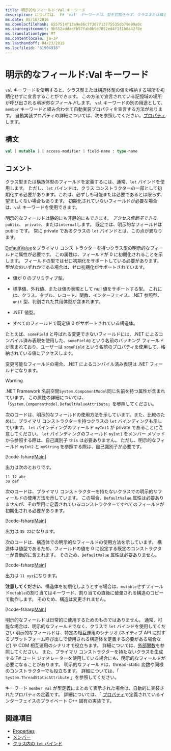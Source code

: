 ```yaml
---
title: 明示的なフィールド:Val キーワード
description: については、 F# 'val' キーワードは、型を初期化せず、クラスまたは構造体の型に値を格納する場所を宣言するために使用します。
ms.date: 05/16/2016
ms.openlocfilehash: 6557514f13a9e86c7f367713775535db79e99a0c
ms.sourcegitcommit: 9b552addadfb57fab0b9e7852ed4f1f1b8a42f8e
ms.translationtype: MT
ms.contentlocale: ja-JP
ms.lasthandoff: 04/23/2019
ms.locfileid: "61904918"
---
```

# <a name="explicit-fields-the-val-keyword"></a>明示的なフィールド:Val キーワード

`val` キーワードを使用すると、クラス型または構造体型の値を格納する場所を初期化せずに宣言することができます。 この方法で宣言されている記憶域の場所が呼び出される*明示的なフィールド*します。 `val` キーワードの別の用途として、`member` キーワードと組み合わせて自動実装プロパティを宣言する方法があります。 自動実装プロパティの詳細については、次を参照してください。[プロパティ](properties.md)します。

## <a name="syntax"></a>構文

```fsharp
val [ mutable ] [ access-modifier ] field-name : type-name
```

## <a name="remarks"></a>コメント

クラス型または構造体型のフィールドを定義するには、通常、`let` バインドを使用します。 ただし、`let` バインドは、クラス コンストラクターの一部として初期化する必要があります。これは、必ずしも可能または必要であるとは限らず、望ましくない場合もあります。 初期化されていないフィールドが必要な場合は、`val` キーワードを使用できます。

明示的なフィールドは静的にも非静的にもできます。 *アクセス修飾子*できる`public`、 `private`、または`internal`します。 既定では、明示的なフィールドは public です。 常に private であるクラスの `let` バインドとは、この点が異なります。

[DefaultValue](https://msdn.microsoft.com/library/a3a3307b-8c05-441e-b109-245511614d58)をプライマリ コンス トラクターを持つクラス型の明示的なフィールドに属性が必要です。 この属性は、フィールドが 0 に初期化されることを示します。 フィールドの型ではゼロ初期化をサポートしている必要があります。 型が次のいずれかである場合は、ゼロ初期化がサポートされています。

- 値が 0 のプリミティブ型。

- 標準値、外れ値、または値の表現として null 値をサポートする型。 これには、クラス、タプル、レコード、関数、インターフェイス、.NET 参照型、`unit` 型、判別された共用体型が含まれます。

- .NET 値型。

- すべてのフィールドで既定値 0 がサポートされている構造体。

たとえば、`someField` と呼ばれる変更できないフィールドには、.NET によるコンパイル済み表現を使用した、`someField@` という名前のバッキング フィールドが含まれており、ユーザーは `someField` という名前のプロパティを使用して、格納されている値にアクセスします。

変更可能なフィールドの場合、.NET によるコンパイル済み表現は .NET フィールドになります。

>[!WARNING]
>.NET Framework 名前空間`System.ComponentModel`同じ名前を持つ属性が含まれています。 この属性の詳細については、「`System.ComponentModel.DefaultValueAttribute`」を参照してください。

次のコードは、明示的なフィールドの使用方法を示しています。また、比較のために、プライマリ コンストラクターを持つクラスの `let` バインディングも示しています。 `let` バインディングのフィールド `myInt1` が private であることに注意してください。 `let` バインディングのフィールド `myInt1` をメンバー メソッドから参照する際は、自己識別子 `this` は必要ありません。 ただし、明示的なフィールド `myInt2` と `myString` を参照する際は、自己識別子が必要です。

[!code-fsharp[Main](../../../../samples/snippets/fsharp/lang-ref-2/snippet6701.fs)]

出力は次のとおりです。

```
11 12 abc
30 def
```

次のコードは、プライマリ コンストラクターを持たないクラスでの明示的なフィールドの使用方法を示しています。 この場合、`DefaultValue` 属性は必要ありませんが、その型用に定義されているコンストラクターですべてのフィールドが初期化される必要があります。

[!code-fsharp[Main](../../../../samples/snippets/fsharp/lang-ref-2/snippet6702.fs)]

出力は `35 22`になります。

次のコードは、構造体での明示的なフィールドの使用方法を示しています。 構造体は値型であるため、フィールドの値を 0 に設定する既定のコンストラクターが自動的に含まれます。 そのため、`DefaultValue` 属性は必要ありません。

[!code-fsharp[Main](../../../../samples/snippets/fsharp/lang-ref-2/snippet6703.fs)]

出力は `11 xyz`になります。

**注意してください**、構造体を初期化しようとする場合は、`mutable`せずフィールド`mutable`の割り当てはキーワード、割り当ての直後に破棄される構造のコピーで動作します。 そのため、構造は変更されません。

[!code-fsharp[Main](../../../../samples/snippets/fsharp/lang-ref-2/snippet6704.fs)]

明示的なフィールドは日常的に使用するためのものではありません。 通常、可能な場合は、明示的なフィールドでなく、クラスで `let` バインドを使用してください 明示的なフィールドは、特定の相互運用のシナリオ (ネイティブ API に対するプラットフォーム呼び出しで使用される構造体を定義する必要がある場合など) や COM 相互運用のシナリオで役立ちます。 詳細については、[外部関数](../functions/external-functions.md)を参照してください。 また、プライマリ コンストラクターを持たないクラスを生成する F# コード ジェネレーターを使用している場合にも、明示的なフィールドが必要になることがあります。 明示的なフィールドは、thread-static 変数や同様のコンストラクターでも役立ちます。 詳細については、「 `System.ThreadStaticAttribute` 」を参照してください。

キーワード `member val` が型定義にまとめて表示された場合は、自動的に実装されたプロパティの定義です。 詳細については、「 [プロパティ](properties.md)で定義されているインターフェイスのプライベート C++ 固有の実装です。

## <a name="see-also"></a>関連項目

- [Properties](properties.md)
- [メンバー](index.md)
- [クラス内の `let` バインド](let-bindings-in-classes.md)
